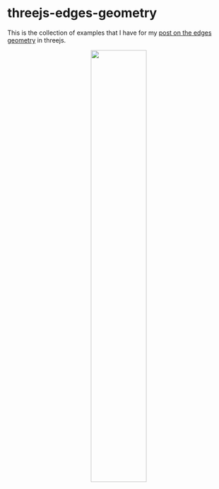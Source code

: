 # threejs-edges-geometry

This is the collection of examples that I have for my [post on the edges geometry](https://dustinpfister.github.io/2021/05/31/threejs-edges-geometry/) in threejs.


<div align="center">
      <a href="https://www.youtube.com/watch?v=JPZL4wPPuCg">
         <img src="https://img.youtube.com/vi/JPZL4wPPuCg/0.jpg" style="width:50%;">
      </a>
</div>


